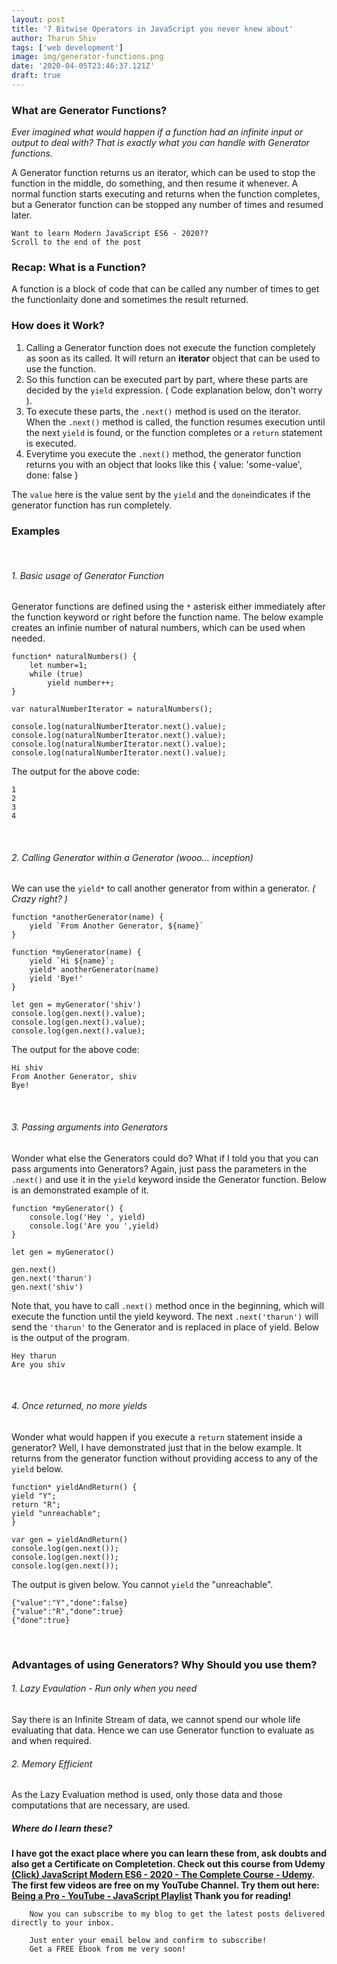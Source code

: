 ```yaml
---
layout: post
title: '7 Bitwise Operators in JavaScript you never knew about'
author: Tharun Shiv
tags: ['web development']
image: img/generator-functions.png
date: '2020-04-05T23:46:37.121Z'
draft: true
---
```


<h3 id='what-is-gf-now'> What are Generator Functions? </h3>

_Ever imagined what would happen if a function had an infinite input or output to deal with? That is exactly what you can handle with Generator functions._

A Generator function returns us an iterator, which can be used to stop the function in the middle, do something, and then resume it whenever. A normal function starts executing and returns when the function completes, but a Generator function can be stopped any number of times and resumed later.

    Want to learn Modern JavaScript ES6 - 2020??
    Scroll to the end of the post

<h3 id='function'>Recap: What is a Function? </h3>

A function is a block of code that can be called any number of times to get the functionlaity done and sometimes the result returned.

<h3 id='how-it-works'> How does it Work? </h3>

1. Calling a Generator function does not execute the function completely as soon as its called. It will return an **iterator** object that can be used to use the function.
2. So this function can be executed part by part, where these parts are decided by the `yield` expression. ( Code explanation below, don't worry ).
3. To execute these parts, the `.next()` method is used on the iterator. When the `.next()` method is called, the function resumes execution until the next `yield` is found, or the function completes or a `return` statement is executed.
4. Everytime you execute the `.next()` method, the generator function returns you with an object that looks like this
   {
   value: 'some-value',
   done: false
   }

The `value` here is the value sent by the `yield` and the `done`indicates if the generator function has run completely.

<h3 id='examples'> Examples </h3>

<br/>

###### 1. Basic usage of Generator Function

Generator functions are defined using the `*` asterisk either immediately after the function keyword or right before the function name. The below example creates an infinie number of natural numbers, which can be used when needed.

    function* naturalNumbers() {
        let number=1;
        while (true)
            yield number++;
    }

    var naturalNumberIterator = naturalNumbers();

    console.log(naturalNumberIterator.next().value);
    console.log(naturalNumberIterator.next().value);
    console.log(naturalNumberIterator.next().value);
    console.log(naturalNumberIterator.next().value);

The output for the above code:

    1
    2
    3
    4

<br/>

###### 2. Calling Generator within a Generator (wooo... inception)

We can use the `yield*` to call another generator from within a generator. _( Crazy right? )_

    function *anotherGenerator(name) {
        yield `From Another Generator, ${name}`
    }

    function *myGenerator(name) {
        yield `Hi ${name}`;
        yield* anotherGenerator(name)
        yield 'Bye!'
    }

    let gen = myGenerator('shiv')
    console.log(gen.next().value);
    console.log(gen.next().value);
    console.log(gen.next().value);

The output for the above code:

    Hi shiv
    From Another Generator, shiv
    Bye!

<br/>

###### 3. Passing arguments into Generators

Wonder what else the Generators could do? What if I told you that you can pass arguments into Generators? Again, just pass the parameters in the `.next()` and use it in the `yield` keyword inside the Generator function. Below is an demonstrated example of it.

    function *myGenerator() {
        console.log('Hey ', yield)
        console.log('Are you ',yield)
    }

    let gen = myGenerator()

    gen.next()
    gen.next('tharun')
    gen.next('shiv')

Note that, you have to call `.next()` method once in the beginning, which will execute the function until the yield keyword. The next `.next('tharun')` will send the `'tharun'` to the Generator and is replaced in place of yield. Below is the output of the program.

    Hey tharun
    Are you shiv

<br/>

###### 4. Once returned, no more yields

Wonder what would happen if you execute a `return` statement inside a generator? Well, I have demonstrated just that in the below example. It returns from the generator function without providing access to any of the `yield` below.

    function* yieldAndReturn() {
    yield "Y";
    return "R";
    yield "unreachable";
    }

    var gen = yieldAndReturn()
    console.log(gen.next());
    console.log(gen.next());
    console.log(gen.next());

The output is given below. You cannot `yield` the "unreachable".

    {"value":"Y","done":false}
    {"value":"R","done":true}
    {"done":true}

<br/>

<h3 id='pros'> Advantages of using Generators? Why Should you use them? </h3>

###### 1. Lazy Evaulation - Run only when you need

Say there is an Infinite Stream of data, we cannot spend our whole life evaluating that data. Hence we can use Generator function to evaluate as and when required.

###### 2. Memory Efficient

As the Lazy Evaluation method is used, only those data and those computations that are necessary, are used.

##### Where do I learn these?

**I have got the exact place where you can learn these from, ask doubts and also get a Certificate on Completetion. Check out this course from Udemy <a href="https://www.udemy.com/course/javascript-tharunshiv/?referralCode=6326CE49CCF4074B11CE" target="_blank">(Click) JavaScript Modern ES6 - 2020 - The Complete Course - Udemy</a>. The first few videos are free on my YouTube Channel. Try them out here: <a href="https://www.youtube.com/playlist?list=PLQTwHWAmj18Y2dfj-8PkIogD9hrBzp4M9">Being a Pro - YouTube - JavaScript Playlist</a> Thank you for reading!**

        Now you can subscribe to my blog to get the latest posts delivered directly to your inbox.

        Just enter your email below and confirm to subscribe!
        Get a FREE Ebook from me very soon!

